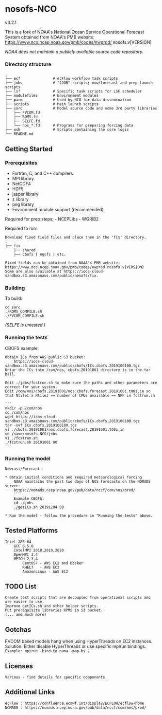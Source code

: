 # nosofs-NCO

v3.2.1

This is a fork of NOAA's National Ocean Service Operational Forecast System obtained from NOAA's PMB website:  https://www.nco.ncep.noaa.gov/pmb/codes/nwprod/ nosofs.v[VERSION]

*NOAA does not maintain a publicly available source code repository.*

### Directory structure

    .
    ├── ecf               # ecFlow workflow task scripts
    ├── jobs              # "JJOB" scripts; now/forecast and prep launch scripts
    ├── lsf               # Specific task scripts for LSF scheduler
    ├── modulefiles       # Environment modules
    ├── parm              # Used by NCO for data dissemination
    ├── scripts           # Main launch scripts
    ├── sorc              # Model source code and some 3rd party libraries
    │   ├── FVCOM.fd
    │   ├── ROMS.fd
    │   ├── SELFE.fd
    │   └── nos_*.fd      # Programs for preparing forcing data
    ├── ush               # Scripts containing the core logic
    └── README.md

## Getting Started

### Prerequisites

- Fortran, C, and C++ compilers
- MPI library
- NetCDF4
- HDF5
- jasper library
- z library
- png library
- Environment module support (recommended)
    
Required for prep steps:
    - NCEPLibs
    - WGRIB2
        
Required to run:
    
    Download fixed field files and place them in the 'fix' directory. 
    .
    ├── fix
        ├── shared
        ├── cbofs | ngofs | etc.
   
    Fixed fields can be obtained from NOAA's PMB website:
    https://www.nco.ncep.noaa.gov/pmb/codes/nwprod nosofs.v[VERSION]
    Some are also available at https://ioos-cloud-sandbox.s3.amazonaws.com/public/nosofs/fix.
    
### Building

To build:
    
```
cd sorc
./ROMS_COMPILE.sh
./FVCOM_COMPILE.sh
```
*(SELFE is untested.)*

### Running the tests

CBOFS example:
    
    Obtain ICs from AWS public S3 bucket:
        https://ioos-cloud-sandbox.s3.amazonaws.com/public/cbofs/ICs.cbofs.2019100100.tgz
    Untar the ICs into /com/nos, cbofs.20191001 directory is in the tar ball.
        
    Edit ./jobs/fcstrun.sh to make sure the paths and other parameters are correct for your system.
    Edit /com/nos/cbofs.20191001/nos.cbofs.forecast.20191001.t00z.in so that NtileI x NtileJ == number of CPUs available == NPP in fcstrun.sh
    
    ```
    mkdir -p /com/nos
    cd /com/nos
    wget https://ioos-cloud-sandbox.s3.amazonaws.com/public/cbofs/ICs.cbofs.2019100100.tgz
    tar -xvf ICs.cbofs.2019100100.tgz
    vi ./cbofs.20191001/nos.cbofs.forecast.20191001.t00z.in
    cd /save/nosofs-NCO/jobs
    vi ./fcstrun.sh
    ./fcstrun.sh 20191001 00
    ```
     
### Running the model
    
    Nowcast/Forecast
    
    * Obtain initial conditions and required meteorological forcing 
        NOAA maintains the past two days of NOS forecasts on the NOMADS server: 
        https://nomads.ncep.noaa.gov/pub/data/nccf/com/nos/prod/
        ```
        Example CBOFS:
        cd ./jobs
        ./getICs.sh 20191204 00
        ```
    * Run the model - follow the procedure in "Running the tests" above.
    
        
## Tested Platforms

    Intel X86-64
        GCC 6.5.0
        IntelMPI 2018,2019,2020
        OpenMPI 3,4
        MPICH 2,3,4
            CentOS7 - AWS EC2 and Docker
            RHEL7   - AWS EC2
            AmazonLinux - AWS EC2

    
## TODO List

    Create test scripts that are decoupled from operational scripts and are easier to use.
    Improve getICs.sh and other helper scripts.
    Put prerequisite libraries RPMS in S3 bucket.
    (... and much more)
    
## Gotchas
    
FVCOM based models hang when using HyperThreads on EC2 instances.
Solution: Either disable HyperThreads or use specific mpirun bindings.
    ```
    Example:
        mpirun -bind-to numa -map-by C
    ```
    

## Licenses
    Various - find details for specific components.

## Additional Links
    ecFlow : https://confluence.ecmwf.int/display/ECFLOW/ecflow+home
    NOMADS : https://nomads.ncep.noaa.gov/pub/data/nccf/com/nos/prod/
   
